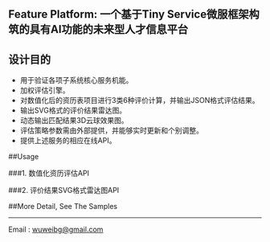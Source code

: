 ## Feature Platform: 一个基于Tiny Service微服框架构筑的具有AI功能的未来型人才信息平台
## 设计目的
 - 用于验证各项子系统核心服务机能。
 - 加权评估引擎。
 - 对数值化后的资历表项目进行3类6种评价计算，并输出JSON格式评估结果。
 - 输出SVG格式的评价结果雷达图。
 - 动态输出匹配结果3D云球效果图。
 - 评估策略参数需由外部提供，并能够实时更新和个别调整。
 - 提供上述服务的相应在线API。

##Usage

###1. 数值化资历评估API




###2. 评价结果SVG格式雷达图API




##More Detail, See The Samples


---
Email   : wuweibg@gmail.com

